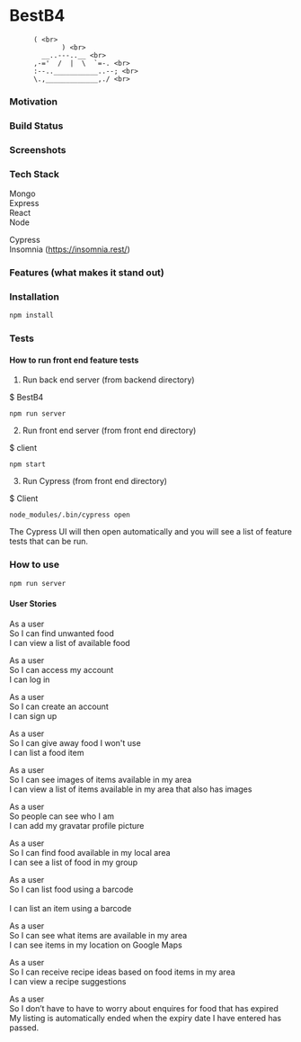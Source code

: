# BestB4

          ( <br>
                 ) <br>
            __..---..__ <br>
          ,-='  /  |  \  `=-. <br>
          :--..___________..--; <br>
          \.,_____________,./ <br>

### Motivation

### Build Status

### Screenshots

### Tech Stack

Mongo <br>
Express <br>
React <br>
Node <br>

Cypress <br>
Insomnia (https://insomnia.rest/) <br>

### Features (what makes it stand out)

### Installation

```bash
npm install
```

### Tests

#### How to run front end feature tests

1. Run back end server (from backend directory) <br>

$ BestB4 <br>

```
npm run server

```
2. Run front end server (from front end directory) <br>

$ client <br>

```
npm start

```

3. Run Cypress (from front end directory)

$ Client

```
node_modules/.bin/cypress open
```

The Cypress UI will then open automatically and you will see a list of feature tests that can be run.

### How to use

```bash
npm run server
```
#### User Stories

As a user <br>
So I can find unwanted food <br>
I can view a list of available food <br>

As a user <br>
So I can access my account <br>
I can log in <br>

As a user <br>
So I can create an account <br>
I can sign up <br>

As a user <br>
So I can give away food I won't use <br>
I can list a food item <br>

As a user <br>
So I can see images of items available in my area <br>
I can view a list of items available in my area that also has images <br>

As a user <br>
So people can see who I am <br>
I can add my gravatar profile picture <br>

As a user <br>
So I can find food available in my local area <br>
I can see a list of food in my group <br>

As a user <br>
So I can list food using a barcode <br>  
I can list an item using a barcode <br>

As a user <br>
So I can see what items are available in my area <br>
I can see items in my location on Google Maps <br>

As a user <br>
So I can receive recipe ideas based on food items in my area <br>
I can view a recipe suggestions <br>

As a user <br>
So I  don’t have to have to worry about enquires for food that has expired <br>
My listing is automatically ended when the expiry date I have entered has passed. <br>
